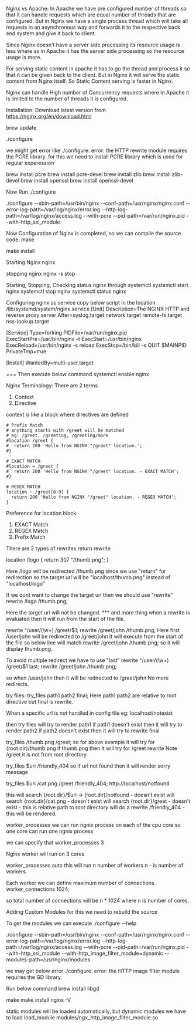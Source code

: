 Nginx vs Apache:
In Apache we have pre configured number of threads so that it can handle requests which are equal number of threads that are configured.
But in Nginx we have a single process thread which will take all requests in an asynchronous way and forwards it to the respective back end system and give it back to client.

Since Nginx doesn't have a server side processing its resource usage is less 
where as in Apache it has the server side processing so the resource usage is more.

For serving static content in apache it has to go the thread and process it so that it can be given back to the client.
But in Nginx it will serve the static content from Nginx itself.
So Static Content serving is faster in Nginx.

Nginx can handle High number of Concurrency requests where in Apache it is limited to the number of threads it is configured.

Installation:
Download latest version from https://nginx.org/en/download.html

brew update

./configure

we might get error like
./configure: error: the HTTP rewrite module requires the PCRE library.
for this we need to install PCRE library which is used for regular experession

brew install pcre 
brew install pcre-devel
brew install zlib
brew install zlib-devel
brew install openssl
brew install openssl-devel

Now Run ./configure

./configure --sbin-path=/usr/bin/nginx --conf-path=/usr/nginx/nginx.conf --error-log-path=/var/log/nginx/error.log --http-log-path=/var/log/nginx/access.log --with-pcre --pid-path=/var/run/nginx.pid --with-http_ssl_module

Now Configuration of Nginx is completed, so we can compile the source code.
make

make install

Starting Nginx
nginx

stopping nginx
nginx -s stop


Starting, Stopping, Checking status nginx through systemctl
systemctl start nginx
systemctl stop nginx
systemctl status nginx


Configuring nginx as service
copy below script in the location /lib/systemd/system/nginx.service
[Unit]
Description=The NGINX HTTP and reverse proxy server
After=syslog.target network.target remote-fs.target nss-lookup.target

[Service]
Type=forking
PIDFile=/var/run/nginx.pid
ExecStartPre=/usr/bin/nginx -t
ExecStart=/usr/bin/nginx
ExecReload=/usr/bin/nginx -s reload
ExecStop=/bin/kill -s QUIT $MAINPID
PrivateTmp=true

[Install]
WantedBy=multi-user.target



===
Then execute below command
systemctl enable nginx

Nginx Terminology:
There are 2 terms
1. Context
2. Directive

context is like a block where directives are defined

    # Prefix Match 
    # anything starts with /greet will be matched
    # eg: /greet, /greeting, /greeting/more
    #location /greet {
    #  return 200 'Hello from NGINX "/greet" location.';
    #}

    # EXACT MATCH
    #location = /greet {
    #  return 200 'Hello from NGINX "/greet" location. - EXACT MATCH';
    #} 

    # REGEX MATCH
    location ~ /greet[0-9] {
      return 200 'Hello from NGINX "/greet" location. - REGEX MATCH';
    }

Preference for location block
1. EXACT Match
2. REGEX Match
3. Prefix Match


There are 2 types of rewrites
return
rewrite

location /logo {
  return 307 "/thumb.png";
}

Here /logo will be redirected /thumb.png
since we use "return" for redirection so the target url will be "localhost/thumb.png" instead of "localhost/logo"

If we dont want to change the target url then we should use "rewrite"
rewrite /logo /thumb.png;

Here the target url will not be changed.
*** and more thing when a rewrite is evaluated then it will run from the start of the file.


rewrite ^/user/(\w+) /greet/$1;
rewrite /greet/john /thumb.png;
Here first /user/john will be redirected to /greet/john
It will execute from the start of the file
so below line will match
rewrite /greet/john /thumb.png;
so it will display thumb.png.


To avoid multiple redirect we have to use "last"
rewrite ^/user/(\w+) /greet/$1 last;
rewrite /greet/john /thumb.png;

so when /user/john then it will be redirected to /greet/john
No more redirects.

try files:
try_files path1 path2 final;
Here path1 path2 are relative to root directive but final is rewrite.

When a specific url is not handled in config file
eg: localhost/notexist

then try files will try to render path1 
if path1 doesn't exist then it will try to render path2
if path2 doesn't exist then it will try to rewrite final


try_files /thumb.png /greet;
so for above example it will try for {root.dir}/thumb.png 
if thumb.png  then it will try for /greet rewrite
Note /greet it is not from root directory

try_files $uri /friendly_404
so if url not found then it will render sorry message


try_files $uri /cat.png /greet /friendly_404;
http://localhost/notfound

this will search {root.dir}/$uri -> (root.dir)/notfound - doesn't exist
will search {root.dir}/cat.png - doesn't exist
will search {root.dir}/greet - doesn't exist - this is relative path to root directory
will do a rewrite /friendly_404 - this will be rendered.


worker_processes
we can run ngnix process on each of the cpu core 
so one core can run one ngnix process

we can specify that
worker_processes 3

Nginx worker will run on 3 cores

worker_processes auto
this will run n number of workers 
n - is number of workers.

Each worker we can define maximum number of connections.
worker_connections 1024;

so total number of connections will be 
n * 1024
where n is number of cores.


Adding Custom Modules
for this we need to rebuild the source

To get the modules we can execute
./configure --help

./configure --sbin-path=/usr/bin/nginx --conf-path=/usr/nginx/nginx.conf --error-log-path=/var/log/nginx/error.log --http-log-path=/var/log/nginx/access.log --with-pcre --pid-path=/var/run/nginx.pid --with-http_ssl_module --with-http_image_filter_module=dynamic --modules-path=/usr/nginx/modules

we may get below error
./configure: error: the HTTP image filter module requires the GD library.

Run below command
brew install libgd


make
make install
nginx -V

static modules will be loaded automatically, but dynamic modules we have to load
load_module modules/ngx_http_image_filter_module.so
